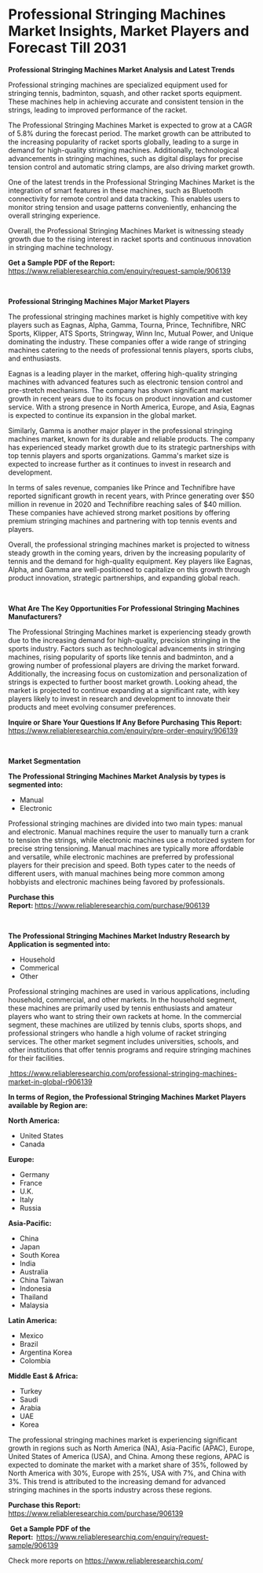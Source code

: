 <p><h1>Professional Stringing Machines Market Insights, Market Players and Forecast Till 2031</h1></p><p><strong>Professional Stringing Machines Market Analysis and Latest Trends</strong></p>
<p><p>Professional stringing machines are specialized equipment used for stringing tennis, badminton, squash, and other racket sports equipment. These machines help in achieving accurate and consistent tension in the strings, leading to improved performance of the racket.</p><p>The Professional Stringing Machines Market is expected to grow at a CAGR of 5.8% during the forecast period. The market growth can be attributed to the increasing popularity of racket sports globally, leading to a surge in demand for high-quality stringing machines. Additionally, technological advancements in stringing machines, such as digital displays for precise tension control and automatic string clamps, are also driving market growth.</p><p>One of the latest trends in the Professional Stringing Machines Market is the integration of smart features in these machines, such as Bluetooth connectivity for remote control and data tracking. This enables users to monitor string tension and usage patterns conveniently, enhancing the overall stringing experience.</p><p>Overall, the Professional Stringing Machines Market is witnessing steady growth due to the rising interest in racket sports and continuous innovation in stringing machine technology.</p></p>
<p><strong>Get a Sample PDF of the Report:&nbsp;</strong> <a href="https://www.reliableresearchiq.com/enquiry/request-sample/906139">https://www.reliableresearchiq.com/enquiry/request-sample/906139</a></p>
<p>&nbsp;</p>
<p><strong>Professional Stringing Machines Major Market Players</strong></p>
<p><p>The professional stringing machines market is highly competitive with key players such as Eagnas, Alpha, Gamma, Tourna, Prince, Technifibre, NRC Sports, Klipper, ATS Sports, Stringway, Winn Inc, Mutual Power, and Unique dominating the industry. These companies offer a wide range of stringing machines catering to the needs of professional tennis players, sports clubs, and enthusiasts.</p><p>Eagnas is a leading player in the market, offering high-quality stringing machines with advanced features such as electronic tension control and pre-stretch mechanisms. The company has shown significant market growth in recent years due to its focus on product innovation and customer service. With a strong presence in North America, Europe, and Asia, Eagnas is expected to continue its expansion in the global market.</p><p>Similarly, Gamma is another major player in the professional stringing machines market, known for its durable and reliable products. The company has experienced steady market growth due to its strategic partnerships with top tennis players and sports organizations. Gamma's market size is expected to increase further as it continues to invest in research and development.</p><p>In terms of sales revenue, companies like Prince and Technifibre have reported significant growth in recent years, with Prince generating over $50 million in revenue in 2020 and Technifibre reaching sales of $40 million. These companies have achieved strong market positions by offering premium stringing machines and partnering with top tennis events and players.</p><p>Overall, the professional stringing machines market is projected to witness steady growth in the coming years, driven by the increasing popularity of tennis and the demand for high-quality equipment. Key players like Eagnas, Alpha, and Gamma are well-positioned to capitalize on this growth through product innovation, strategic partnerships, and expanding global reach.</p></p>
<p>&nbsp;</p>
<p><strong>What Are The Key Opportunities For Professional Stringing Machines Manufacturers?</strong></p>
<p><p>The Professional Stringing Machines market is experiencing steady growth due to the increasing demand for high-quality, precision stringing in the sports industry. Factors such as technological advancements in stringing machines, rising popularity of sports like tennis and badminton, and a growing number of professional players are driving the market forward. Additionally, the increasing focus on customization and personalization of strings is expected to further boost market growth. Looking ahead, the market is projected to continue expanding at a significant rate, with key players likely to invest in research and development to innovate their products and meet evolving consumer preferences.</p></p>
<p><strong>Inquire or Share Your Questions If Any Before Purchasing This Report:</strong> <a href="https://www.reliableresearchiq.com/enquiry/pre-order-enquiry/906139">https://www.reliableresearchiq.com/enquiry/pre-order-enquiry/906139</a></p>
<p>&nbsp;</p>
<p><strong>Market Segmentation</strong></p>
<p><strong>The Professional Stringing Machines Market Analysis by types is segmented into:</strong></p>
<p><ul><li>Manual</li><li>Electronic</li></ul></p>
<p><p>Professional stringing machines are divided into two main types: manual and electronic. Manual machines require the user to manually turn a crank to tension the strings, while electronic machines use a motorized system for precise string tensioning. Manual machines are typically more affordable and versatile, while electronic machines are preferred by professional players for their precision and speed. Both types cater to the needs of different users, with manual machines being more common among hobbyists and electronic machines being favored by professionals.</p></p>
<p><strong>Purchase this Report:&nbsp;</strong><a href="https://www.reliableresearchiq.com/purchase/906139">https://www.reliableresearchiq.com/purchase/906139</a></p>
<p>&nbsp;</p>
<p><strong>The Professional Stringing Machines Market Industry Research by Application is segmented into:</strong></p>
<p><ul><li>Household</li><li>Commerical</li><li>Other</li></ul></p>
<p><p>Professional stringing machines are used in various applications, including household, commercial, and other markets. In the household segment, these machines are primarily used by tennis enthusiasts and amateur players who want to string their own rackets at home. In the commercial segment, these machines are utilized by tennis clubs, sports shops, and professional stringers who handle a high volume of racket stringing services. The other market segment includes universities, schools, and other institutions that offer tennis programs and require stringing machines for their facilities.</p></p>
<p><a href="https://www.reliableresearchiq.com/professional-stringing-machines-market-in-global-r906139">&nbsp;https://www.reliableresearchiq.com/professional-stringing-machines-market-in-global-r906139</a></p>
<p><strong>In terms of Region, the Professional Stringing Machines Market Players available by Region are:</strong></p>
<p>
    <p> <strong> North America: </strong>
        <ul>
            <li>United States</li>
            <li>Canada</li>
        </ul>
        </p> 
    <p> <strong> Europe: </strong>
        <ul>
            <li>Germany</li>
            <li>France</li>
            <li>U.K.</li>
            <li>Italy</li>
            <li>Russia</li>
        </ul>
        </p> 
    <p> <strong> Asia-Pacific: </strong>
        <ul>
            <li>China</li>
            <li>Japan</li>
            <li>South Korea</li>
            <li>India</li>
            <li>Australia</li>
            <li>China Taiwan</li>
            <li>Indonesia</li>
            <li>Thailand</li>
            <li>Malaysia</li>
        </ul>
        </p> 
    <p> <strong> Latin America: </strong>
        <ul>
            <li>Mexico</li>
            <li>Brazil</li>
            <li>Argentina Korea</li>
            <li>Colombia</li>
        </ul>
        </p> 
    <p> <strong> Middle East & Africa: </strong>
        <ul>
            <li>Turkey</li>
            <li>Saudi</li>
            <li>Arabia</li>
            <li>UAE</li>
            <li>Korea</li>
        </ul>
    </p>
    </p>
<p><p>The professional stringing machines market is experiencing significant growth in regions such as North America (NA), Asia-Pacific (APAC), Europe, United States of America (USA), and China. Among these regions, APAC is expected to dominate the market with a market share of 35%, followed by North America with 30%, Europe with 25%, USA with 7%, and China with 3%. This trend is attributed to the increasing demand for advanced stringing machines in the sports industry across these regions.</p></p>
<p><strong>Purchase this Report: </strong><a href="https://www.reliableresearchiq.com/purchase/906139">https://www.reliableresearchiq.com/purchase/906139</a></p>
<p>&nbsp;<strong>Get a Sample PDF of the Report:&nbsp;&nbsp;</strong><a href="https://www.reliableresearchiq.com/enquiry/request-sample/906139">https://www.reliableresearchiq.com/enquiry/request-sample/906139</a></p>
<p><strong></strong></p>
<p>Check more reports on <a href="https://www.reliableresearchiq.com/">https://www.reliableresearchiq.com/</a></p>